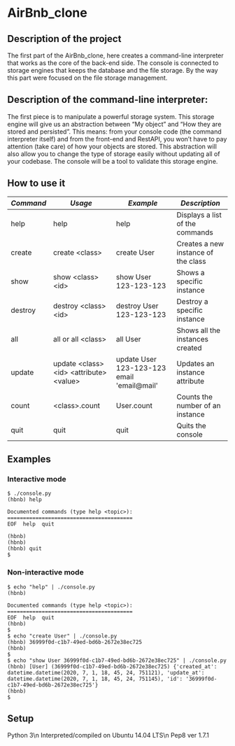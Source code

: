 # AirBnb_clone
## Description of the project
The first part of the AirBnb_clone, here creates a command-line interpreter that works as the core of the back-end side. The console is connected to storage engines that keeps the database and the file storage. By the way this part were focused on the file storage management.
## Description of the command-line interpreter:
The first piece is to manipulate a powerful storage system. This storage engine will give us an abstraction between “My object” and “How they are stored and persisted”. This means: from your console code (the command interpreter itself) and from the front-end and RestAPI, you won’t have to pay attention (take care) of how your objects are stored.
This abstraction will also allow you to change the type of storage easily without updating all of your codebase.
The console will be a tool to validate this storage engine.
## How to use it
*Command* | *Usage* | *Example* | *Description*
--- | --- | --- | ---
help | help | help | Displays a list of the commands
create | create \<class\> | create User | Creates a new instance of the class
show | show \<class\> \<id\> | show User 123-123-123 | Shows a specific instance
destroy | destroy \<class\> \<id\> | destroy User 123-123-123 | Destroy a specific instance
all | all or all \<class\> | all User | Shows all the instances created
update | update \<class\> \<id\> \<attribute\> \<value\> | update User 123-123-123 email 'email@mail' | Updates an instance attribute
count | \<class\>.count | User.count | Counts the number of an instance
quit | quit | quit | Quits the console
## Examples
### Interactive mode
```
$ ./console.py
(hbnb) help

Documented commands (type help <topic>):
========================================
EOF  help  quit

(hbnb) 
(hbnb) 
(hbnb) quit
$
```
### Non-interactive mode
```
$ echo "help" | ./console.py
(hbnb)

Documented commands (type help <topic>):
========================================
EOF  help  quit
(hbnb) 
$
$ echo "create User" | ./console.py 
(hbnb) 36999f0d-c1b7-49ed-bd6b-2672e38ec725
(hbnb)
$
$ echo "show User 36999f0d-c1b7-49ed-bd6b-2672e38ec725" | ./console.py
(hbnb) [User] (36999f0d-c1b7-49ed-bd6b-2672e38ec725) {'created_at': datetime.datetime(2020, 7, 1, 18, 45, 24, 751121), 'update_at': datetime.datetime(2020, 7, 1, 18, 45, 24, 751145), 'id': '36999f0d-c1b7-49ed-bd6b-2672e38ec725'}
(hbnb) 
$
```
## Setup
Python 3\n
Interpreted/compiled on Ubuntu 14.04 LTS\n
Pep8 ver 1.7.1